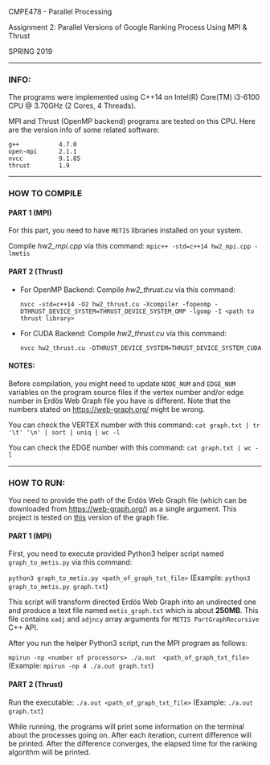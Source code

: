 CMPE478 - Parallel Processing

Assignment 2: Parallel Versions of Google Ranking Process Using MPI & Thrust

SPRING 2019

***

### INFO:

The programs were implemented using C++14 on Intel(R) Core(TM) i3-6100 CPU @ 3.70GHz (2 Cores, 4 Threads).

MPI and Thrust (OpenMP backend) programs are tested on this CPU. Here are the version info of some related software:

    g++           4.7.0
    open-mpi      2.1.1
    nvcc          9.1.85
    thrust        1.9

***

### HOW TO COMPILE

#### PART 1 (MPI)
For this part, you need to have `METIS` libraries installed on your system.

Compile *hw2_mpi.cpp* via this command:     `mpic++ -std=c++14 hw2_mpi.cpp -lmetis`


#### PART 2 (Thrust)
* For OpenMP Backend: 
  Compile *hw2_thrust.cu* via this command:

  `nvcc -std=c++14 -O2 hw2_thrust.cu -Xcompiler -fopenmp -DTHRUST_DEVICE_SYSTEM=THRUST_DEVICE_SYSTEM_OMP -lgomp -I <path to thrust library>`

* For CUDA Backend:
  Compile *hw2_thrust.cu* via this command:
  
  `nvcc hw2_thrust.cu -DTHRUST_DEVICE_SYSTEM=THRUST_DEVICE_SYSTEM_CUDA`


#### NOTES:
Before compilation, you might need to update `NODE_NUM` and `EDGE_NUM` variables on the program source files if the vertex number and/or edge number in Erdös Web Graph file you have is different.
Note that the numbers stated on https://web-graph.org/ might be wrong.

You can check the VERTEX number with this command:    `cat graph.txt | tr '\t' '\n' | sort | uniq | wc -l`

You can check the EDGE number with this command:      `cat graph.txt | wc -l`

***

### HOW TO RUN:

You need to provide the path of the Erdös Web Graph file (which can be downloaded from https://web-graph.org/) as a single argument. This project is tested on [this](https://web.archive.org/web/20160323033650if_/http://web-graph.org/downloads/graph.txt.bz2) version of the graph file.

#### PART 1 (MPI)
First, you need to execute provided Python3 helper script named `graph_to_metis.py` via this command:

`python3 graph_to_metis.py <path_of_graph_txt_file>`     (Example:   `python3 graph_to_metis.py graph.txt`)
        
This script will transform directed Erdös Web Graph into an undirected one and produce a text file named `metis_graph.txt` which is about **250MB**.
This file contains `xadj` and `adjncy` array arguments for `METIS PartGraphRecursive` C++ API.

After you run the helper Python3 script, run the MPI program as follows:

`mpirun -np <number of processors> ./a.out  <path_of_graph_txt_file>`     (Example:   `mpirun -np 4 ./a.out graph.txt`)


#### PART 2 (Thrust)
Run the executable:     `./a.out <path_of_graph_txt_file>`   (Example:   `./a.out graph.txt`)


While running, the programs will print some information on the terminal about the processes going on.
After each iteration, current difference will be printed. After the difference converges, the elapsed time for the ranking algorithm will be printed.
